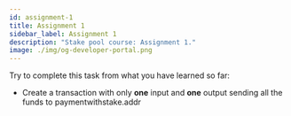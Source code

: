 ```yaml
---
id: assignment-1
title: Assignment 1
sidebar_label: Assignment 1
description: "Stake pool course: Assignment 1."
image: ./img/og-developer-portal.png
---
```


Try to complete this task from what you have learned so far:

- Create a transaction with only **one** input and **one** output sending all the funds to paymentwithstake.addr
